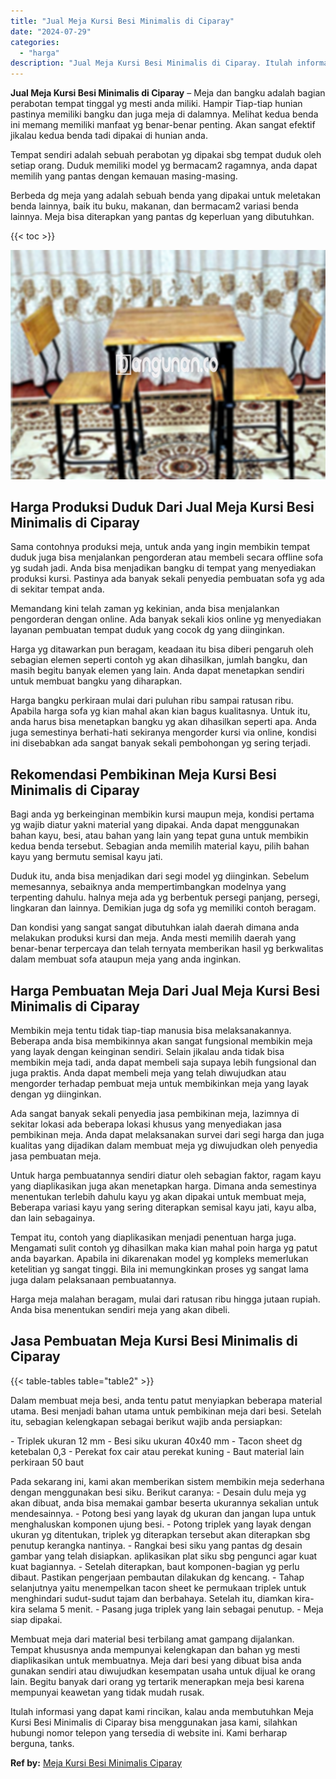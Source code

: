 ```yaml
---
title: "Jual Meja Kursi Besi Minimalis di Ciparay"
date: "2024-07-29"
categories: 
  - "harga"
description: "Jual Meja Kursi Besi Minimalis di Ciparay. Itulah informasi yang dapat kami rincikan, kalau anda membutuhkan Meja Kursi Besi Minimalis di Ciparay bisa menggu..."
---
```


**Jual Meja Kursi Besi Minimalis di Ciparay** – Meja dan bangku adalah bagian perabotan tempat tinggal yg mesti anda miliki. Hampir Tiap-tiap hunian pastinya memiliki bangku dan juga meja di dalamnya. Melihat kedua benda ini memang memiliki manfaat yg benar-benar penting. Akan sangat efektif jikalau kedua benda tadi dipakai di hunian anda.

Tempat sendiri adalah sebuah perabotan yg dipakai sbg tempat duduk oleh setiap orang. Duduk memiliki model yg bermacam2 ragamnya, anda dapat memilih yang pantas dengan kemauan masing-masing.

Berbeda dg meja yang adalah sebuah benda yang dipakai untuk meletakan benda lainnya, baik itu buku, makanan, dan bermacam2 variasi benda lainnya. Meja bisa diterapkan yang pantas dg keperluan yang dibutuhkan.

{{< toc >}}

![Jual Meja Kursi Besi Minimalis di Ciparay](/images/jual-meja-besi-murah08.png)

## Harga Produksi Duduk Dari Jual Meja Kursi Besi Minimalis di Ciparay

Sama contohnya produksi meja, untuk anda yang ingin membikin tempat duduk juga bisa menjalankan pengorderan atau membeli secara offline sofa yg sudah jadi. Anda bisa menjadikan bangku di tempat yang menyediakan produksi kursi. Pastinya ada banyak sekali penyedia pembuatan sofa yg ada di sekitar tempat anda.

Memandang kini telah zaman yg kekinian, anda bisa menjalankan pengorderan dengan online. Ada banyak sekali kios online yg menyediakan layanan pembuatan tempat duduk yang cocok dg yang diinginkan.

Harga yg ditawarkan pun beragam, keadaan itu bisa diberi pengaruh oleh sebagian elemen seperti contoh yg akan dihasilkan, jumlah bangku, dan masih begitu banyak elemen yang lain. Anda dapat menetapkan sendiri untuk membuat bangku yang diharapkan.

Harga bangku perkiraan mulai dari puluhan ribu sampai ratusan ribu. Apabila harga sofa yg kian mahal akan kian bagus kualitasnya. Untuk itu, anda harus bisa menetapkan bangku yg akan dihasilkan seperti apa. Anda juga semestinya berhati-hati sekiranya mengorder kursi via online, kondisi ini disebabkan ada sangat banyak sekali pembohongan yg sering terjadi.

## Rekomendasi Pembikinan Meja Kursi Besi Minimalis di Ciparay

Bagi anda yg berkeinginan membikin kursi maupun meja, kondisi pertama yg wajib diatur yakni material yang dipakai. Anda dapat menggunakan bahan kayu, besi, atau bahan yang lain yang tepat guna untuk membikin kedua benda tersebut. Sebagian anda memilih material kayu, pilih bahan kayu yang bermutu semisal kayu jati.

Duduk itu, anda bisa menjadikan dari segi model yg diinginkan. Sebelum memesannya, sebaiknya anda mempertimbangkan modelnya yang terpenting dahulu. halnya meja ada yg berbentuk persegi panjang, persegi, lingkaran dan lainnya. Demikian juga dg sofa yg memiliki contoh beragam.

Dan kondisi yang sangat sangat dibutuhkan ialah daerah dimana anda melakukan produksi kursi dan meja. Anda mesti memilih daerah yang benar-benar terpercaya dan telah ternyata memberikan hasil yg berkwalitas dalam membuat sofa ataupun meja yang anda inginkan.

## Harga Pembuatan Meja Dari Jual Meja Kursi Besi Minimalis di Ciparay

Membikin meja tentu tidak tiap-tiap manusia bisa melaksanakannya. Beberapa anda bisa membikinnya akan sangat fungsional membikin meja yang layak dengan keinginan sendiri. Selain jikalau anda tidak bisa membikin meja tadi, anda dapat membeli saja supaya lebih fungsional dan juga praktis. Anda dapat membeli meja yang telah diwujudkan atau mengorder terhadap pembuat meja untuk membikinkan meja yang layak dengan yg diinginkan.

Ada sangat banyak sekali penyedia jasa pembikinan meja, lazimnya di sekitar lokasi ada beberapa lokasi khusus yang menyediakan jasa pembikinan meja. Anda dapat melaksanakan survei dari segi harga dan juga kualitas yang dijadikan dalam membuat meja yg diwujudkan oleh penyedia jasa pembuatan meja.

Untuk harga pembuatannya sendiri diatur oleh sebagian faktor, ragam kayu yang diaplikasikan juga akan menetapkan harga. Dimana anda semestinya menentukan terlebih dahulu kayu yg akan dipakai untuk membuat meja, Beberapa variasi kayu yang sering diterapkan semisal kayu jati, kayu alba, dan lain sebagainya.

Tempat itu, contoh yang diaplikasikan menjadi penentuan harga juga. Mengamati sulit contoh yg dihasilkan maka kian mahal poin harga yg patut anda bayarkan. Apabila ini dikarenakan model yg kompleks memerlukan ketelitian yg sangat tinggi. Bila ini memungkinkan proses yg sangat lama juga dalam pelaksanaan pembuatannya.

Harga meja malahan beragam, mulai dari ratusan ribu hingga jutaan rupiah. Anda bisa menentukan sendiri meja yang akan dibeli.

## Jasa Pembuatan Meja Kursi Besi Minimalis di Ciparay

{{< table-tables table="table2" >}}

Dalam membuat meja besi, anda tentu patut menyiapkan beberapa material utama. Besi menjadi bahan utama untuk pembikinan meja dari besi. Setelah itu, sebagian kelengkapan sebagai berikut wajib anda persiapkan:

\- Triplek ukuran 12 mm - Besi siku ukuran 40x40 mm - Tacon sheet dg ketebalan 0,3 - Perekat fox cair atau perekat kuning - Baut material lain perkiraan 50 baut

Pada sekarang ini, kami akan memberikan sistem membikin meja sederhana dengan menggunakan besi siku. Berikut caranya: - Desain dulu meja yg akan dibuat, anda bisa memakai gambar beserta ukurannya sekalian untuk mendesainnya. - Potong besi yang layak dg ukuran dan jangan lupa untuk menghaluskan komponen ujung besi. - Potong triplek yang layak dengan ukuran yg ditentukan, triplek yg diterapkan tersebut akan diterapkan sbg penutup kerangka nantinya. - Rangkai besi siku yang pantas dg desain gambar yang telah disiapkan. aplikasikan plat siku sbg pengunci agar kuat kuat bagiannya. - Setelah diterapkan, baut komponen-bagian yg perlu dibaut. Pastikan pengerjaan pembautan dilakukan dg kencang. - Tahap selanjutnya yaitu menempelkan tacon sheet ke permukaan triplek untuk menghindari sudut-sudut tajam dan berbahaya. Setelah itu, diamkan kira-kira selama 5 menit. - Pasang juga triplek yang lain sebagai penutup. - Meja siap dipakai.

Membuat meja dari material besi terbilang amat gampang dijalankan. Tempat khususnya anda mempunyai kelengkapan dan bahan yg mesti diaplikasikan untuk membuatnya. Meja dari besi yang dibuat bisa anda gunakan sendiri atau diwujudkan kesempatan usaha untuk dijual ke orang lain. Begitu banyak dari orang yg tertarik menerapkan meja besi karena mempunyai keawetan yang tidak mudah rusak.

Itulah informasi yang dapat kami rincikan, kalau anda membutuhkan Meja Kursi Besi Minimalis di Ciparay bisa menggunakan jasa kami, silahkan hubungi nomor telepon yang tersedia di website ini. Kami berharap berguna, tanks.

**Ref by:** [Meja Kursi Besi Minimalis Ciparay](https://id.wikipedia.org/wiki/Meja)
